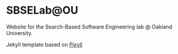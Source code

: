 # SBSELab@OU
Website for the Search-Based Software Engineering lab @ Oakland University.

Jekyll template based on [Pixyll](http://www.pixyll.com)
